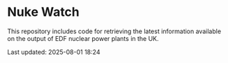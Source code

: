 # Nuke Watch

This repository includes code for retrieving the latest information available on the output of EDF nuclear power plants in the UK.

Last updated: 2025-08-01 18:24